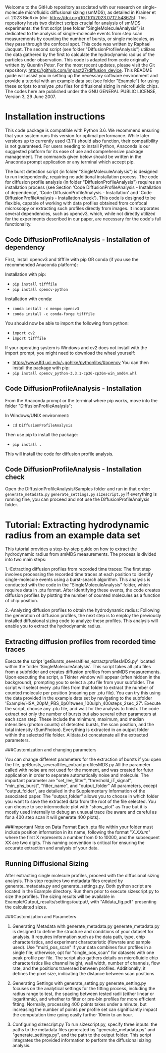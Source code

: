 Welcome to the GitHub repository associated with our research on single-molecule microfluidic diffusional sizing (smMDS), as detailed in Krainer et al. 2023 BioRxiv (doi: https://doi.org/10.1101/2023.07.12.548675). This repository hosts two distinct scripts crucial for analysis of smMDS experiments: the first script (see folder "SingleMoleculeAnalysis") is dedicated to the analysis of single-molecule events from step scan measurements by counting the number of bursts, or single molecules, as they pass through the confocal spot. This code was written by Raphael Jacquat. The second script (see folder "DiffusionProfileAnalysis") utilizes the data gathered by the first to calculate the hydrodynamic radius of the particles under observation. This code is adapted from code originally written by Quentin Peter. For the most recent updates, please visit the Git repository: https://github.com/impact27/diffusion_device. This README guide will assist you in setting up the necessary software environment and provide a tutorial with an example data set (see folder "Example") for using these scripts to analyze .ptu files for diffusional sizing in microfluidic chips. The codes here are published under the GNU GENERAL PUBLIC LICENSE, Version 3, 29 June 2007.

# Installation instructions

This code package is compatible with Python 3.6. We recommend ensuring that your system runs this version for optimal performance. While later versions up to currently used (3.11) should also function, their compatibility is not guaranteed. For users needing to install Python, Anaconda is our suggested platform for its ease of use and comprehensive package management. The commands given below should be written in the Anaconda prompt application or any terminal which accept pip.

The burst detection script (in folder "SingleMoleculeAnalysis") is designed to run independently, requiring no additional installation process. The code for diffusion profile analysis (in folder "DiffusionProfileAnalysis") requires an installation process (see Section 'Code DiffusionProfileAnalysis - Installation of dependency', 'Code DiffusionProfileAnalysis - Installation' and 'Code DiffusionProfileAnalysis - Installation check'). This code is designed to be flexible, capable of working with data profiles obtained from confocal microscopy or extracting such profiles directly from images. It incorporates several dependencies, such as opencv3, which, while not directly utilized for the experiments described in our paper, are necessary for the code's full functionality.

## Code DiffusionProfileAnalysis - Installation of dependency
First, install opencv3 and tifffile with pip OR conda (if you use the recommended Anaconda platform):

Installation with pip:
- `pip install tifffile`
- `pip install opencv-python`

Installation with conda:
- `conda install -c menpo opencv3`
- `conda install -c conda-forge tifffile`

You should now be able to import the following from python:
- `import cv2`
- `import tifffile`

If your operating system is Windows and cv2 does not install with the import prompt, you might need to download the wheel yourself:
- https://www.lfd.uci.edu/~gohlke/pythonlibs/#opencv
You can then install the package with pip:
- `pip install opencv_python‑3.3.1‑cp36‑cp36m‑win_amd64.whl`

## Code DiffusionProfileAnalysis - Installation
From the Anaconda prompt or the terminal where pip works, move into the folder "DiffusionProfileAnalysis":

In Windows/UNIX environment:
- `cd DiffusionProfileAnalysis`

Then use pip to install the package:
- `pip install .`

This will install the code for diffusion profile analysis.

## Code DiffusionProfileAnalysis - Installation check
Open the DiffusionProfileAnalysis/Samples folder and run in that order:
`generate_metadata.py`
`generate_settings.py`
`sizescript.py`
If everything is running fine, you can proceed and not use the DiffusionProfileAnalysis folder.

# Tutorial: Extracting hydrodynamic radius from an example data set
This tutorial provides a step-by-step guide on how to extract the hydrodynamic radius from smMDS measurements. The process is divided into two main steps:

1.-Extracting diffusion profiles from recorded time traces:
The first step involves processing the recorded time traces at each position to identify single-molecule events using a burst-search algorithm. This analysis is conducted with the code in the "SingleMoleculeAnalysis" folder, which requires data in .ptu format. After identifying these events, the code creates diffusion profiles by plotting the number of counted molecules as a function of chip position.

2.-Analyzing diffusion profiles to obtain the hydrodynamic radius:
Following the generation of diffusion profiles, the next step is to employ the previously installed diffusional sizing code to analyze these profiles. This analysis will enable you to extract the hydrodynamic radius.

## Extracting diffusion profiles from recorded time traces
Execute the script 'getBursts_severalfiles_extractprofilesMDS.py' located within the folder 'SingleMoleculeAnalysis'. This script takes all .ptu files from a subfolder and creates diffusion profiles from smMDS measurements. Upon executing the script, a Tkinter window will appear (often hidden in the background), prompting you to select a .ptu file from your subfolder. The script will select every .ptu files from that folder to extract the number of counted molecule per position (meaning per .ptu file). You can try this using the data provided in the example data set by navigating to the subfolder 'Example/HSA_20pM_PBS_0p01tween_100ulph_400steps_2sec_27'. Execute the script, choose any .ptu file, and wait for the analysis to finish. The code extract not only the number of bursts but also several other parameters at each scan step. These include the minimum, maximum, and median intensities (photon counts) of detected bursts, the scan position, and the total intensity (SumPhoton). Everything is extracted in an output folder within the selected file folder. Alldata.txt concatenate all the extracted parameters.

###Customization and changing parameters



You can change different parameters for the extraction of bursts if you open the file, getBursts_severalfiles_extractprofilesMDS.py
All the parameter called with noise are not used for the moment, and was created for futur application in order to separate automatically noise and molecule.
The important parameter are "set_lee_filter", "threshold_iT_signal", "min_phs_burst", "filter_name", and "output_folder"
All parameters, except "output_folder", are detailed in the Supplementary Information of the associated paper.
The "output_folder" allows you to choose in which folder you want to save the extracted data from the root of the file selected.
You can choose to see intermediate plot with "show_plot" as True but it is mostly used internally to debug an unusual trace (be aware and careful as for a 400 step scan it will generate 400 plots).

###Important Note on Data Format
Each .ptu file within your folder must include position information in its name, following the format "_X.XXum_" where the first X represents a number from 0 to 10000, and the subsequent XX are two digits. This naming convention is critical for ensuring the accurate extraction and analysis of your data.


## Running Diffusional Sizing
After extracting single molecule profiles, proceed with the diffusional sizing analysis. This step requires two metadata files created by generate_metadata.py and generate_settings.py. Both python script are located in the Example directory. Run them prior to execute sizescript.py to size the profiles. The sizing results will be available in Example/Output_results/settings/output/, with "Alldata_fig.pdf" presenting the calculated sizes.


###Customization and Parameters
1. Generating Metadata with generate_metadata.py
generate_metadata.py is designed to define the structure and conditions of your dataset for analysis. It requires information such as the data path, type, chip characteristics, and experiment characteristic (flowrate and sample used). Use "multi_pos_scan" if your data combines four profiles in a single file; otherwise, opt for "single_pos_scan" for datasets with one peak profile per file. The script also gathers details on microfluidic chip characteristics like channel height, wall width, number of channels, flow rate, and the positions traversed between profiles. Additionally, it defines the pixel size, indicating the distance between scan positions.

2. Generating Settings with generate_setting.py
generate_setting.py focuses on the analytical settings for the fitting process, including the radius range to test, the spacing between tested radii (either linear or logarithmic), and whether to filter or pre-bin profiles for more efficient fitting. Normally, processing 400 points takes under a minute, but increasing the number of points per profile set can significantly impact the computation time going easily further 10min to an hour.

3. Configuring sizescript.py
To run sizescript.py, specify three inputs: the paths to the metadata files generated by "generate_metadata.py" and "generate_settings.py", and the path to the output folder. This script integrates the provided information to perform the diffusional sizing analysis.
